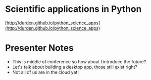 # Scientific applications in Python

[http://durden.github.io/python_science_apps](http://durden.github.io/python_science_apps)


# Presenter Notes

- This is middle of conference so how about I introduce the future?
- Let's talk about building a desktop app, those still exist right?
- Not all of us are in the cloud yet!
